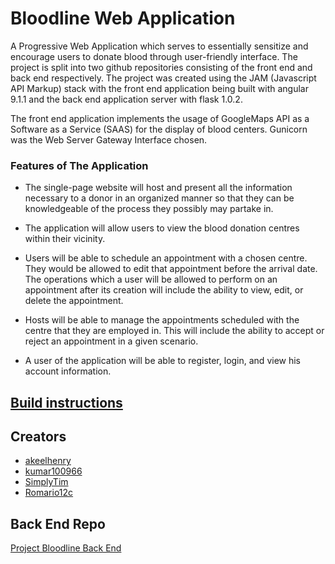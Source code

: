 # Bloodline Web Application
A Progressive Web Application which serves to essentially sensitize and encourage users to donate blood through user-friendly interface. The project is split into two github repositories consisting of the front end and back end respectively. The project was created using the JAM  (Javascript API Markup)  stack with the front end application being built with angular 9.1.1 and the back end application server with flask 1.0.2.

The front end application implements the usage of GoogleMaps API as a Software as a Service (SAAS) for the display of blood centers. Gunicorn was the Web Server Gateway Interface chosen.

### Features of The Application

* The single-page website will host and present all the information necessary to a donor in an organized manner so that they can be knowledgeable of the process they possibly may partake in. 

* The application will allow users to view the blood donation centres within their vicinity.

* Users will be able to schedule an appointment with a chosen centre. They would be allowed to edit that appointment before the arrival date. The operations which a user will be allowed to perform on an appointment after its creation will include the ability to view, edit, or delete the appointment. 

* Hosts will be able to manage the appointments scheduled with the centre that they are employed in. This will include the ability to accept or reject an appointment in a given scenario. 

* A user of the application will be able to register, login,  and view his account information. 


## [Build instructions](https://github.com/kumar100966/BloodLine/tree/master/Bloodline#bloodline)


## Creators
* [akeelhenry](https://github.com/akeelhenry)
* [kumar100966](https://github.com/kumar100966)
* [SimplyTim](https://github.com/SimplyTim)
* [Romario12c](https://github.com/Romario12c)


## Back End Repo
[Project Bloodline Back End](https://github.com/SimplyTim/Bloodline-Web-App)
